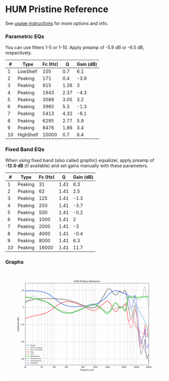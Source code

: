# HUM Pristine Reference
See [usage instructions](https://github.com/jaakkopasanen/AutoEq#usage) for more options and info.

### Parametric EQs
You can use filters 1-5 or 1-10. Apply preamp of -5.9 dB or -6.5 dB, respectively.

|   # | Type      |   Fc (Hz) |    Q |   Gain (dB) |
|-----|-----------|-----------|------|-------------|
|   1 | LowShelf  |       105 | 0.7  |         6.1 |
|   2 | Peaking   |       171 | 0.4  |        -3.9 |
|   3 | Peaking   |       815 | 1.26 |         3   |
|   4 | Peaking   |      1943 | 2.37 |        -4.3 |
|   5 | Peaking   |      3089 | 3.05 |         3.2 |
|   6 | Peaking   |      3960 | 5.3  |        -1.3 |
|   7 | Peaking   |      5413 | 4.32 |        -6.1 |
|   8 | Peaking   |      6295 | 2.77 |         5.9 |
|   9 | Peaking   |      8476 | 1.86 |         3.4 |
|  10 | HighShelf |     10000 | 0.7  |         6.4 |

### Fixed Band EQs
When using fixed band (also called graphic) equalizer, apply preamp of **-12.0 dB** (if available) and set gains manually with these parameters.

|   # | Type    |   Fc (Hz) |    Q |   Gain (dB) |
|-----|---------|-----------|------|-------------|
|   1 | Peaking |        31 | 1.41 |         6.3 |
|   2 | Peaking |        62 | 1.41 |         2.5 |
|   3 | Peaking |       125 | 1.41 |        -1.3 |
|   4 | Peaking |       250 | 1.41 |        -3.7 |
|   5 | Peaking |       500 | 1.41 |        -0.2 |
|   6 | Peaking |      1000 | 1.41 |         2   |
|   7 | Peaking |      2000 | 1.41 |        -3   |
|   8 | Peaking |      4000 | 1.41 |        -0.4 |
|   9 | Peaking |      8000 | 1.41 |         6.3 |
|  10 | Peaking |     16000 | 1.41 |        11.7 |

### Graphs
![](./HUM%20Pristine%20Reference.png)
